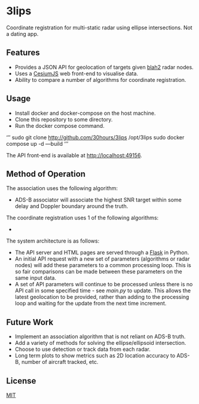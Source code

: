 # 3lips

Coordinate registration for multi-static radar using ellipse intersections. Not a dating app.

## Features

- Provides a JSON API for geolocation of targets given [blah2](http://github.com/30hours/blah2) radar nodes.
- Uses a [CesiumJS](http://github.com/CesiumGS/cesium) web front-end to visualise data.
- Ability to compare a number of algorithms for coordinate registration.

## Usage

- Install docker and docker-compose on the host machine.
- Clone this repository to some directory.
- Run the docker compose command.

‘’’
sudo git clone http://github.com/30hours/3lips /opt/3lips
sudo docker compose up -d —build
‘’’

The API front-end is available at [http://localhost:49156](http://localhost:49156).

## Method of Operation

The association uses the following algorithm:

- ADS-B associator will associate the highest SNR target within some delay and Doppler boundary around the truth.

The coordinate registration uses 1 of the following algorithms:

- 

The system architecture is as follows:

- The API server and HTML pages are served through a [Flask](http://github.com/pallets/flask) in Python.
- An initial API request with a new set of parameters (algorithms or radar nodes) will add these parameters to a common processing loop. This is so fair comparisons can be made between these parameters on the same input data.
- A set of API parameters will continue to be processed unless there is no API call in some specified time - see *main.py* to update. This allows the latest geolocation to be provided, rather than adding to the processing loop and waiting for the update from the next time increment.

## Future Work

- Implement an association algorithm that is not reliant on ADS-B truth.
- Add a variety of methods for solving the ellipse/ellipsoid intersection.
- Choose to use detection or track data from each radar.
- Long term plots to show metrics such as 2D location accuracy to ADS-B, number of aircraft tracked, etc.

## License

[MIT](http://choosealicense.com/licenses/mit)


